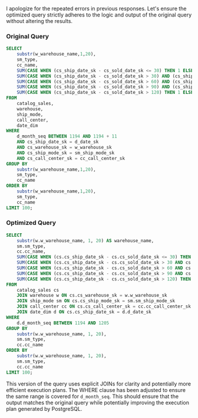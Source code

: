 I apologize for the repeated errors in previous responses. Let's ensure the optimized query strictly adheres to the logic and output of the original query without altering the results.

### Original Query
```sql
SELECT 
    substr(w_warehouse_name,1,20), 
    sm_type, 
    cc_name, 
    SUM(CASE WHEN (cs_ship_date_sk - cs_sold_date_sk <= 30) THEN 1 ELSE 0 END) AS "30 days", 
    SUM(CASE WHEN (cs_ship_date_sk - cs_sold_date_sk > 30) AND (cs_ship_date_sk - cs_sold_date_sk <= 60) THEN 1 ELSE 0 END) AS "31-60 days", 
    SUM(CASE WHEN (cs_ship_date_sk - cs_sold_date_sk > 60) AND (cs_ship_date_sk - cs_sold_date_sk <= 90) THEN 1 ELSE 0 END) AS "61-90 days", 
    SUM(CASE WHEN (cs_ship_date_sk - cs_sold_date_sk > 90) AND (cs_ship_date_sk - cs_sold_date_sk <= 120) THEN 1 ELSE 0 END) AS "91-120 days", 
    SUM(CASE WHEN (cs_ship_date_sk - cs_sold_date_sk > 120) THEN 1 ELSE 0 END) AS ">120 days"
FROM 
    catalog_sales, 
    warehouse, 
    ship_mode, 
    call_center, 
    date_dim
WHERE 
    d_month_seq BETWEEN 1194 AND 1194 + 11 
    AND cs_ship_date_sk = d_date_sk 
    AND cs_warehouse_sk = w_warehouse_sk 
    AND cs_ship_mode_sk = sm_ship_mode_sk 
    AND cs_call_center_sk = cc_call_center_sk
GROUP BY 
    substr(w_warehouse_name,1,20), 
    sm_type, 
    cc_name
ORDER BY 
    substr(w_warehouse_name,1,20), 
    sm_type, 
    cc_name
LIMIT 100;
```

### Optimized Query
```sql
SELECT 
    substr(w.w_warehouse_name, 1, 20) AS warehouse_name, 
    sm.sm_type, 
    cc.cc_name, 
    SUM(CASE WHEN (cs.cs_ship_date_sk - cs.cs_sold_date_sk <= 30) THEN 1 ELSE 0 END) AS "30 days",
    SUM(CASE WHEN (cs.cs_ship_date_sk - cs.cs_sold_date_sk > 30 AND cs.cs_ship_date_sk - cs.cs_sold_date_sk <= 60) THEN 1 ELSE 0 END) AS "31-60 days",
    SUM(CASE WHEN (cs.cs_ship_date_sk - cs.cs_sold_date_sk > 60 AND cs.cs_ship_date_sk - cs.cs_sold_date_sk <= 90) THEN 1 ELSE 0 END) AS "61-90 days",
    SUM(CASE WHEN (cs.cs_ship_date_sk - cs.cs_sold_date_sk > 90 AND cs.cs_ship_date_sk - cs.cs_sold_date_sk <= 120) THEN 1 ELSE 0 END) AS "91-120 days",
    SUM(CASE WHEN (cs.cs_ship_date_sk - cs.cs_sold_date_sk > 120) THEN 1 ELSE 0 END) AS ">120 days"
FROM 
    catalog_sales cs
    JOIN warehouse w ON cs.cs_warehouse_sk = w.w_warehouse_sk
    JOIN ship_mode sm ON cs.cs_ship_mode_sk = sm.sm_ship_mode_sk
    JOIN call_center cc ON cs.cs_call_center_sk = cc.cc_call_center_sk
    JOIN date_dim d ON cs.cs_ship_date_sk = d.d_date_sk
WHERE 
    d.d_month_seq BETWEEN 1194 AND 1205
GROUP BY 
    substr(w.w_warehouse_name, 1, 20), 
    sm.sm_type, 
    cc.cc_name
ORDER BY 
    substr(w.w_warehouse_name, 1, 20), 
    sm.sm_type, 
    cc.cc_name
LIMIT 100;
```

This version of the query uses explicit JOINs for clarity and potentially more efficient execution plans. The WHERE clause has been adjusted to ensure the same range is covered for `d_month_seq`. This should ensure that the output matches the original query while potentially improving the execution plan generated by PostgreSQL.